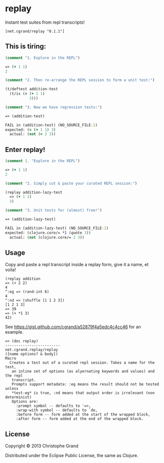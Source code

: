 # replay

Instant test suites from repl transcripts!

    [net.cgrand/replay "0.1.1"]

## This is tiring:

```clj
(comment "1. Explore in the REPL")

=> (+ 1 1)
2

(comment "2. Then re-arrange the REPL session to form a unit test:")

(t/deftest addition-test
  (t/is (= (+ 1 1)
           3)))

(comment "3. Now we have regression tests:")

=> (addition-test)

FAIL in (addition-test) (NO_SOURCE_FILE:1)
expected: (= (+ 1 1) 3)
  actual: (not (= 2 3))
```

## Enter replay!

```clj
(comment 1. "Explore in the REPL")

=> (+ 1 1)
2

(comment "2. Simply cut & paste your curated REPL session:")

(replay addition-lazy-test
  => (+ 1 1)
  3)

(comment "3. Unit tests for (almost) free!")

=> (addition-lazy-test)

FAIL in (addition-lazy-test) (NO_SOURCE_FILE:1)
expected: (clojure.core/= *1 (quote 3))
  actual: (not (clojure.core/= 2 3))
```

## Usage

Copy and paste a repl transcript inside a replay form, give it a name, et voila!

    (replay addition
    => (+ 2 2)
    4
    ^:eg => (rand-int 6)
    4
    ^:nd => (shuffle [1 1 2 3])
    [1 2 1 3]
    => 39
    => (+ *1 3)
    42)

See https://gist.github.com/cgrand/a52879f4a5edc4c4cc46 for an example.

    => (doc replay)
    -------------------------
    net.cgrand.replay/replay
    ([name options? & body])
    Macro
      Creates a test out of a curated repl session. Takes a name for the test,
       an inline set of options (as alyernating keywords and values) and the repl
       transcript.
       Prompts support metadata: :eg means the result should not be tested unless
       *test-eg* is true, :nd means that output order is irrelevant (non determinist)
       Options are:
         :prompt symbol -- defaults to '=>,
         :wrap-with symbol -- defaults to `do,
         :before form -- form added at the start of the wrapped block,
         :after form -- form added at the end of the wrapped block.

## License

Copyright © 2013 Christophe Grand

Distributed under the Eclipse Public License, the same as Clojure.
